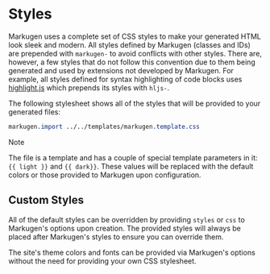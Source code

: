 # Styles

Markugen uses a complete set of CSS styles to make your generated HTML look
sleek and modern. All styles defined by Markugen (classes and IDs) are
prepended with `markugen-` to avoid conflicts with other styles. There are,
however, a few styles that do not follow this convention due to them being
generated and used by extensions not developed by Markugen. For example, all
styles defined for syntax highlighting of code blocks uses 
[highlight.js](https://highlightjs.org/) which prepends its styles with `hljs-`.

The following stylesheet shows all of the styles that will be provided to
your generated files:

```css
markugen.import ../../templates/markugen.template.css
```

> [!NOTE]
> The file is a template and has a couple of special template parameters in it:
> `{{ light }}` and `{{ dark}}`. These values will be replaced with the default
> colors or those provided to Markugen upon configuration.

## Custom Styles

All of the default styles can be overridden by providing `styles` or `css` to 
Markugen's options upon creation. The provided styles will always be placed 
after Markugen's styles to ensure you can override them.

The site's theme colors and fonts can be provided via Markugen's options
without the need for providing your own CSS stylesheet.

